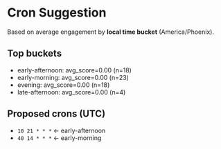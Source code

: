 # Cron Suggestion
Based on average engagement by **local time bucket** (America/Phoenix).

## Top buckets
- early-afternoon: avg_score=0.00 (n=18)
- early-morning: avg_score=0.00 (n=23)
- evening: avg_score=0.00 (n=18)
- late-afternoon: avg_score=0.00 (n=4)

## Proposed crons (UTC)
- `10 21 * * *`  ← early-afternoon
- `40 14 * * *`  ← early-morning